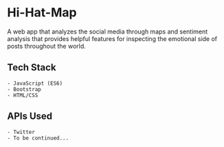 # Hi-Hat-Map
A web app that analyzes the social media through maps and sentiment analysis that provides helpful features for inspecting the emotional side of posts throughout the world.

## Tech Stack
    - JavaScript (ES6)
    - Bootstrap
    - HTML/CSS

## APIs Used
    - Twitter
    - To be continued...

